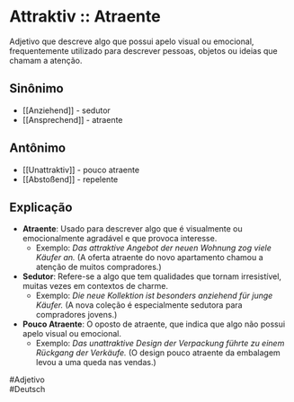 # Attraktiv :: Atraente
Adjetivo que descreve algo que possui apelo visual ou emocional, frequentemente utilizado para descrever pessoas, objetos ou ideias que chamam a atenção.

## Sinônimo
- [[Anziehend]] - sedutor  
- [[Ansprechend]] - atraente  

## Antônimo
- [[Unattraktiv]] - pouco atraente  
- [[Abstoßend]] - repelente  

## Explicação
- **Atraente**: Usado para descrever algo que é visualmente ou emocionalmente agradável e que provoca interesse.
  - Exemplo: *Das attraktive Angebot der neuen Wohnung zog viele Käufer an.* (A oferta atraente do novo apartamento chamou a atenção de muitos compradores.)
- **Sedutor**: Refere-se a algo que tem qualidades que tornam irresistível, muitas vezes em contextos de charme.
  - Exemplo: *Die neue Kollektion ist besonders anziehend für junge Käufer.* (A nova coleção é especialmente sedutora para compradores jovens.)
- **Pouco Atraente**: O oposto de atraente, que indica que algo não possui apelo visual ou emocional.
  - Exemplo: *Das unattraktive Design der Verpackung führte zu einem Rückgang der Verkäufe.* (O design pouco atraente da embalagem levou a uma queda nas vendas.)

#Adjetivo  
#Deutsch